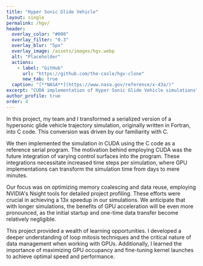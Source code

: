```yaml
---
title: "Hyper Sonic Glide Vehicle"
layout: single
permalink: /hgv/
header:
  overlay_color: "#000"
  overlay_filter: "0.3"
  overlay_blur: "5px"
  overlay_image: /assets/images/hgv.webp
  alt: "Placeholder"
  actions:
    - label: "GitHub"
      url: "https://github.com/the-casle/hgv-clone"
      new_tab: true
  caption: "[**NASA**](https://www.nasa.gov/reference/x-43a/)"
excerpt: "CUDA implementation of Hyper Sonic Glide Vehicle simulations"
author_profile: true
order: 4
---
```


In this project, my team and I transformed a serialized version of a hypersonic glide vehicle trajectory simulation, originally written in Fortran, into C code. This conversion was driven by our familiarity with C.

We then implemented the simulation in CUDA using the C code as a reference serial program. The motivation behind employing CUDA was the future integration of varying control surfaces into the program. These integrations necessitate increased time steps per simulation, where GPU implementations can transform the simulation time from days to mere minutes.

Our focus was on optimizing memory coalescing and data reuse, employing NVIDIA's Nsight tools for detailed project profiling. These efforts were crucial in achieving a 13x speedup in our simulations. We anticipate that with longer simulations, the benefits of GPU acceleration will be even more pronounced, as the initial startup and one-time data transfer become relatively negligible.

This project provided a wealth of learning opportunities. I developed a deeper understanding of loop mitosis techniques and the critical nature of data management when working with GPUs. Additionally, I learned the importance of maximizing GPU occupancy and fine-tuning kernel launches to achieve optimal speed and performance.